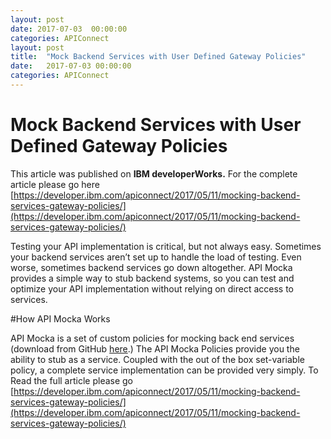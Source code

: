 ```yaml
---
layout: post
date: 2017-07-03  00:00:00
categories: APIConnect
layout: post
title:  "Mock Backend Services with User Defined Gateway Policies"
date:   2017-07-03 00:00:00
categories: APIConnect
---
```



# Mock Backend Services with User Defined Gateway Policies

This article was published on **IBM developerWorks.** For the complete article please go here [https://developer.ibm.com/apiconnect/2017/05/11/mocking-backend-services-gateway-policies/](https://developer.ibm.com/apiconnect/2017/05/11/mocking-backend-services-gateway-policies/)

Testing your API implementation is critical, but not always easy. Sometimes your backend services aren’t set up to handle the load of testing. Even worse, sometimes backend services go down altogether. API Mocka provides a simple way to stub backend systems, so you can test and optimize your API implementation without relying on direct access to services.

#How API Mocka Works

API Mocka is a set of custom policies for mocking back end services (download from GitHub [here](https://github.com/ChrisPhillips-cminion/APIConnect-Policy-Mocka/releases).) The API Mocka Policies provide you the ability to stub as a service. Coupled with the out of the box set-variable policy, a complete service implementation can be provided very simply. To Read the full article please go [https://developer.ibm.com/apiconnect/2017/05/11/mocking-backend-services-gateway-policies/](https://developer.ibm.com/apiconnect/2017/05/11/mocking-backend-services-gateway-policies/)
